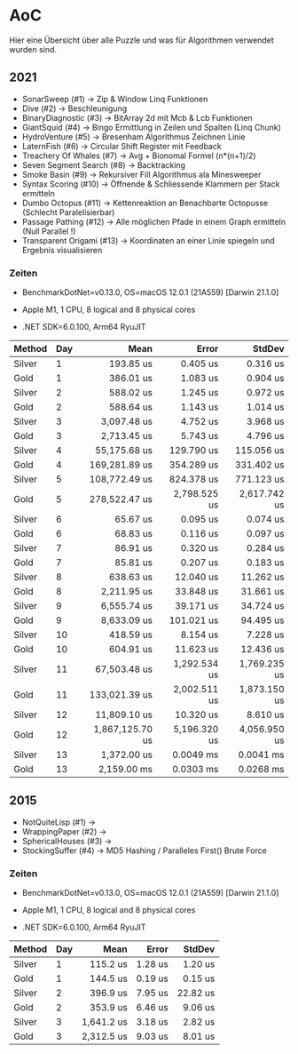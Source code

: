 # AoC

Hier eine Übersicht über alle Puzzle und was für Algorithmen verwendet wurden sind.

## 2021 

* SonarSweep (#1) -> Zip & Window Linq Funktionen
* Dive (#2) -> Beschleunigung 
* BinaryDiagnostic (#3) -> BitArray 2d mit Mcb & Lcb Funktionen
* GiantSquid (#4) -> Bingo Ermittlung in Zeilen und Spalten (Linq Chunk)
* HydroVenture (#5) -> Bresenham Algorithmus Zeichnen Linie
* LaternFish (#6) -> Circular Shift Register mit Feedback
* Treachery Of Whales (#7) -> Avg + Bionomal Formel (n*(n+1)/2)
* Seven Segment Search (#8) -> Backtracking 
* Smoke Basin (#9) -> Rekursiver Fill Algorithmus ala Minesweeper 
* Syntax Scoring (#10) -> Öffnende & Schliessende Klammern per Stack ermitteln
* Dumbo Octopus (#11) -> Kettenreaktion an Benachbarte Octopusse (Schlecht Paralelisierbar)
* Passage Pathing (#12) -> Alle möglichen Pfade in einem Graph ermitteln (Null Parallel !)
* Transparent Origami (#13) -> Koordinaten an einer Linie spiegeln und Ergebnis visualisieren

### Zeiten

* BenchmarkDotNet=v0.13.0, OS=macOS 12.0.1 (21A559) [Darwin 21.1.0]

* Apple M1, 1 CPU, 8 logical and 8 physical cores

* .NET SDK=6.0.100, Arm64 RyuJIT

| Method | Day |            Mean |        Error |       StdDev |
|------- |---- |----------------:|-------------:|-------------:|
| Silver |   1 |       193.85 us |     0.405 us |     0.316 us |
|   Gold |   1 |       386.01 us |     1.083 us |     0.904 us |
| Silver |   2 |       588.02 us |     1.245 us |     0.972 us |
|   Gold |   2 |       588.64 us |     1.143 us |     1.014 us |
| Silver |   3 |     3,097.48 us |     4.752 us |     3.968 us |
|   Gold |   3 |     2,713.45 us |     5.743 us |     4.796 us |
| Silver |   4 |    55,175.68 us |   129.790 us |   115.056 us |
|   Gold |   4 |   169,281.89 us |   354.289 us |   331.402 us |
| Silver |   5 |   108,772.49 us |   824.378 us |   771.123 us |
|   Gold |   5 |   278,522.47 us | 2,798.525 us | 2,617.742 us |
| Silver |   6 |        65.67 us |     0.095 us |     0.074 us |
|   Gold |   6 |        68.83 us |     0.116 us |     0.097 us |
| Silver |   7 |        86.91 us |     0.320 us |     0.284 us |
|   Gold |   7 |        85.81 us |     0.207 us |     0.183 us |
| Silver |   8 |       638.63 us |    12.040 us |    11.262 us |
|   Gold |   8 |     2,211.95 us |    33.848 us |    31.661 us |
| Silver |   9 |     6,555.74 us |    39.171 us |    34.724 us |
|   Gold |   9 |     8,633.09 us |   101.021 us |    94.495 us |
| Silver |  10 |       418.59 us |     8.154 us |     7.228 us |
|   Gold |  10 |       604.91 us |    11.623 us |    12.436 us |
| Silver |  11 |    67,503.48 us | 1,292.534 us | 1,769.235 us |
|   Gold |  11 |   133,021.39 us | 2,002.511 us | 1,873.150 us |
| Silver |  12 |    11,809.10 us |    10.320 us |     8.610 us |
|   Gold |  12 | 1,867,125.70 us | 5,196.320 us | 4,056.950 us |
| Silver |  13 |     1,372.00 us |    0.0049 ms |    0.0041 ms |
|   Gold |  13 |     2,159.00 ms |    0.0303 ms |    0.0268 ms |


## 2015 

* NotQuiteLisp (#1) -> 
* WrappingPaper (#2) -> 
* SphericalHouses (#3) ->
* StockingSuffer (#4) -> MD5 Hashing / Paralleles First()  Brute Force 

### Zeiten

* BenchmarkDotNet=v0.13.0, OS=macOS 12.0.1 (21A559) [Darwin 21.1.0]

* Apple M1, 1 CPU, 8 logical and 8 physical cores

* .NET SDK=6.0.100, Arm64 RyuJIT


| Method | Day |       Mean |   Error |   StdDev |
|------- |---- |-----------:|--------:|---------:|
| Silver |   1 |   115.2 us | 1.28 us |  1.20 us |
|   Gold |   1 |   144.5 us | 0.19 us |  0.15 us |
| Silver |   2 |   396.9 us | 7.95 us | 22.82 us |
|   Gold |   2 |   353.9 us | 6.46 us |  9.06 us |
| Silver |   3 | 1,641.2 us | 3.18 us |  2.82 us |
|   Gold |   3 | 2,312.5 us | 9.03 us |  8.01 us |
